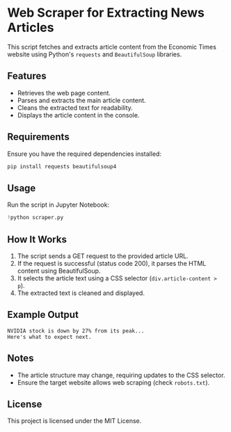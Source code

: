 # Web Scraper for Extracting News Articles

This script fetches and extracts article content from the Economic Times website using Python's `requests` and `BeautifulSoup` libraries.

## Features
- Retrieves the web page content.
- Parses and extracts the main article content.
- Cleans the extracted text for readability.
- Displays the article content in the console.

## Requirements
Ensure you have the required dependencies installed:

```bash
pip install requests beautifulsoup4
```

## Usage
Run the script in Jupyter Notebook:

```python
!python scraper.py
```

## How It Works
1. The script sends a GET request to the provided article URL.
2. If the request is successful (status code 200), it parses the HTML content using BeautifulSoup.
3. It selects the article text using a CSS selector (`div.article-content > p`).
4. The extracted text is cleaned and displayed.

## Example Output
```
NVIDIA stock is down by 27% from its peak...
Here's what to expect next.
```

## Notes
- The article structure may change, requiring updates to the CSS selector.
- Ensure the target website allows web scraping (check `robots.txt`).

## License
This project is licensed under the MIT License.

